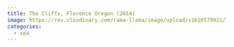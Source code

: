 ```yaml
---
title: The Cliffs, Florence Oregon (2014)
image: https://res.cloudinary.com/rama-llama/image/upload/v1610579921/The_Cliffs_xqy1gv.jpg
categories:
  - sea
---
```

